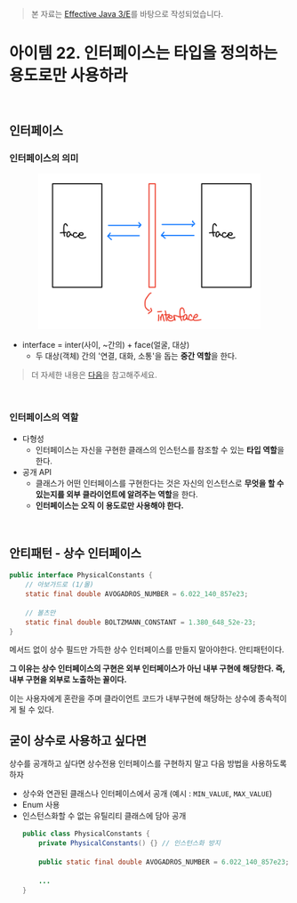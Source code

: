 > 본 자료는 [Effective Java 3/E]()를 바탕으로 작성되었습니다.

# 아이템 22. 인터페이스는 타입을 정의하는 용도로만 사용하라

<br>

## 인터페이스

### 인터페이스의 의미
<p align="center"><img src="./image/image-20200619124809620.png" width="400"></p>

* interface = inter(사이, ~간의) + face(얼굴, 대상)
  * 두 대상(객체) 간의 '연결, 대화, 소통'을 돕는 **중간 역할**을 한다.

> 더 자세한 내용은 [다음](https://github.com/binghe819/TIL/blob/master/JAVA/%EC%9E%90%EB%B0%94%EC%9D%98%20%EC%A0%95%EC%84%9D/%EC%9D%B8%ED%84%B0%ED%8E%98%EC%9D%B4%EC%8A%A4.md)을 참고해주세요.

<br>

### 인터페이스의 역할
* 다형성
  * 인터페이스는 자신을 구현한 클래스의 인스턴스를 참조할 수 있는 **타입 역할**을 한다.
* 공개 API
  * 클래스가 어떤 인터페이스를 구현한다는 것은 자신의 인스턴스로 **무엇을 할 수 있는지를 외부 클라이언트에 알려주는 역할**을 한다.
  * **인터페이스는 오직 이 용도로만 사용해야 한다.**

<br>

## 안티패턴 - 상수 인터페이스
```java
public interface PhysicalConstants {
    // 아보가드로 (1/몰)
    static final double AVOGADROS_NUMBER = 6.022_140_857e23;

    // 볼츠만
    static final double BOLTZMANN_CONSTANT = 1.380_648_52e-23;
}
```

메서드 없이 상수 필드만 가득한 상수 인터페이스를 만들지 말아야한다. 안티패턴이다.

**그 이유는 상수 인터페이스의 구현은 외부 인터페이스가 아닌 내부 구현에 해당한다. 즉, 내부 구현을 외부로 노출하는 꼴이다.**

이는 사용자에게 혼란을 주며 클라이언트 코드가 내부구현에 해당하는 상수에 종속적이게 될 수 있다.

## 굳이 상수로 사용하고 싶다면

상수를 공개하고 싶다면 상수전용 인터페이스를 구현하지 말고 다음 방법을 사용하도록 하자

* 상수와 연관된 클래스나 인터페이스에서 공개 (예시 : `MIN_VALUE`, `MAX_VALUE`)
* Enum 사용
* 인스턴스화할 수 없는 유틸리티 클래스에 담아 공개
  ```java
  public class PhysicalConstants {
      private PhysicalConstants() {} // 인스턴스화 방지

      public static final double AVOGADROS_NUMBER = 6.022_140_857e23;

      ...
  }
  ```